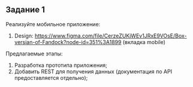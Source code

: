 ## Задание 1
Реализуйте мобильное приложение:  
1. Design: https://www.figma.com/file/CerzeZUKjWEv1JRxE9VOsE/Box-versian-of-Fandock?node-id=351%3A1899  (вкладка mobile)

Предлагаемые этапы:
1. Разработка прототипа приложения;
2. Добавить REST для получения данных (документация по API предоставляется отдельно);

